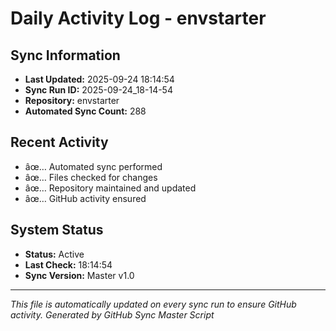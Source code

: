 ﻿# Daily Activity Log - envstarter

## Sync Information
- **Last Updated:** 2025-09-24 18:14:54
- **Sync Run ID:** 2025-09-24_18-14-54
- **Repository:** envstarter
- **Automated Sync Count:** 288

## Recent Activity
- âœ… Automated sync performed
- âœ… Files checked for changes
- âœ… Repository maintained and updated
- âœ… GitHub activity ensured

## System Status
- **Status:** Active
- **Last Check:** 18:14:54
- **Sync Version:** Master v1.0

---
*This file is automatically updated on every sync run to ensure GitHub activity.*
*Generated by GitHub Sync Master Script*
